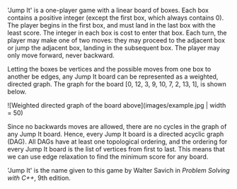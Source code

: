 'Jump It' is a one-player game with a linear board of boxes. Each box contains a positive integer (except the first box, which always contains 0). The player begins in the first box, and must land in the last box with the least score. The integer in each box is cost to enter that box. Each turn, the player may make one of two moves: they may proceed to the adjacent box or jump the adjacent box, landing in the subsequent box. The player may only move forward, never backward.

Letting the boxes be vertices and the possible moves from one box to another be edges, any Jump It board can be represented as a weighted, directed graph. The graph for the board [0, 12, 3, 9, 10, 7, 2, 13, 1], is shown below.

![Weighted directed graph of the board above](images/example.jpg | width = 50)

Since no backwards moves are allowed, there are no cycles in the graph of any Jump It board. Hence, every Jump It board is a directed acyclic graph (DAG). All DAGs have at least one topological ordering, and the ordering for every Jump It board is the list of vertices from first to last. This means that we can use edge relaxation to find the minimum score for any board.

'Jump It' is the name given to this game by Walter Savich in _Problem Solving with C++_, 9th edition.
